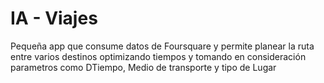 # IA - Viajes

Pequeña app que consume datos de Foursquare y permite planear la ruta entre varios destinos optimizando tiempos y tomando en consideración parametros como DTiempo, Medio de transporte y tipo de Lugar